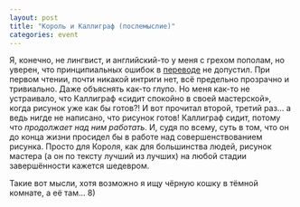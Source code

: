 ```yaml
---
layout: post
title: "Король и Каллиграф (послемыслие)"
categories: event
---
```

Я, конечно, не лингвист, и английский-то у меня с грехом пополам, но уверен, что принципиальных ошибок в [переводе](https://quillcraft.livejournal.com/104019.html) не допустил. При первом чтении, почти никакой интриги нет, всё предельно прозрачно и тривиально. Даже объяснять как-то глупо. Но меня как-то не устраивало, что Каллиграф «сидит спокойно в своей мастерской», когда рисунок уже как бы готов?! И вот прочитал второй, третий раз… а ведь нигде не написано, что рисунок готов! Каллиграф сидит, потому что *продолжает над ним работать*. И, судя по всему, суть в том, что он до конца жизни просидел бы в работе над совершенствованием рисунка. Просто для Короля, как для большинства людей, рисунок мастера (а он по тексту лучший из лучших) на любой стадии завершённости кажется шедевром.

Такие вот мысли, хотя возможно я ищу чёрную кошку в тёмной комнате, а её там… 8)